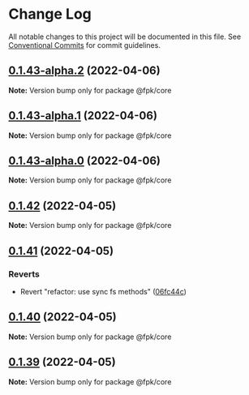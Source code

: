 # Change Log

All notable changes to this project will be documented in this file.
See [Conventional Commits](https://conventionalcommits.org) for commit guidelines.

## [0.1.43-alpha.2](https://github.com/tim-smart/fpk/compare/@fpk/core@0.1.43-alpha.1...@fpk/core@0.1.43-alpha.2) (2022-04-06)

**Note:** Version bump only for package @fpk/core

## [0.1.43-alpha.1](https://github.com/tim-smart/fpk/compare/@fpk/core@0.1.43-alpha.0...@fpk/core@0.1.43-alpha.1) (2022-04-06)

**Note:** Version bump only for package @fpk/core

## [0.1.43-alpha.0](https://github.com/tim-smart/fpk/compare/@fpk/core@0.1.42...@fpk/core@0.1.43-alpha.0) (2022-04-06)

**Note:** Version bump only for package @fpk/core

## [0.1.42](https://github.com/tim-smart/fpk/compare/@fpk/core@0.1.41...@fpk/core@0.1.42) (2022-04-05)

**Note:** Version bump only for package @fpk/core

## [0.1.41](https://github.com/tim-smart/fpk/compare/@fpk/core@0.1.40...@fpk/core@0.1.41) (2022-04-05)

### Reverts

- Revert "refactor: use sync fs methods" ([06fc44c](https://github.com/tim-smart/fpk/commit/06fc44ce68daaf0b526d64a6638ff30162848165))

## [0.1.40](https://github.com/tim-smart/fpk/compare/@fpk/core@0.1.39...@fpk/core@0.1.40) (2022-04-05)

**Note:** Version bump only for package @fpk/core

## [0.1.39](https://github.com/tim-smart/fpk/compare/@fpk/core@0.1.38...@fpk/core@0.1.39) (2022-04-05)

**Note:** Version bump only for package @fpk/core
